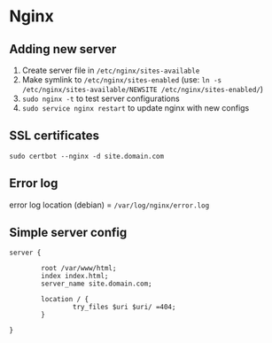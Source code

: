 # Nginx

## Adding new server

1. Create server file in `/etc/nginx/sites-available`
2. Make symlink to `/etc/nginx/sites-enabled` (use: `ln -s /etc/nginx/sites-available/NEWSITE /etc/nginx/sites-enabled/`)
3. `sudo nginx -t` to test server configurations
4. `sudo service nginx restart` to update nginx with new configs

## SSL certificates

`sudo certbot --nginx -d site.domain.com`

## Error log

error log location (debian) = `/var/log/nginx/error.log`

## Simple server config

```
server {

        root /var/www/html;
        index index.html;
        server_name site.domain.com;

        location / {
                try_files $uri $uri/ =404;
        }

}
```

